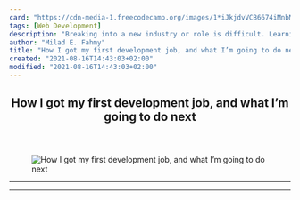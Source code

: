```yaml
---
card: "https://cdn-media-1.freecodecamp.org/images/1*iJkjdvVCB6674iMnbMul7g.jpeg"
tags: [Web Development]
description: "Breaking into a new industry or role is difficult. Learning a"
author: "Milad E. Fahmy"
title: "How I got my first development job, and what I’m going to do next"
created: "2021-08-16T14:43:03+02:00"
modified: "2021-08-16T14:43:03+02:00"
---
```

<div class="site-wrapper">
<main id="site-main" class="site-main outer">
<div class="inner">
<article class="post-full post tag-web-development tag-careers tag-self-improvement tag-life-lessons tag-tech ">
<header class="post-full-header">
<h1 class="post-full-title">How I got my first development job, and what I’m going to do next</h1>
</header>
<figure class="post-full-image">
<picture>
<source media="(max-width: 700px)" sizes="1px" srcset="data:image/gif;base64,R0lGODlhAQABAIAAAAAAAP///yH5BAEAAAAALAAAAAABAAEAAAIBRAA7 1w">
<source media="(min-width: 701px)" sizes="(max-width: 800px) 400px,
(max-width: 1170px) 700px,
1400px" srcset="https://cdn-media-1.freecodecamp.org/images/1*iJkjdvVCB6674iMnbMul7g.jpeg 300w,
https://cdn-media-1.freecodecamp.org/images/1*iJkjdvVCB6674iMnbMul7g.jpeg 600w,
https://cdn-media-1.freecodecamp.org/images/1*iJkjdvVCB6674iMnbMul7g.jpeg 1000w,
https://cdn-media-1.freecodecamp.org/images/1*iJkjdvVCB6674iMnbMul7g.jpeg 2000w">
<img onerror="this.style.display='none'" src="https://cdn-media-1.freecodecamp.org/images/1*iJkjdvVCB6674iMnbMul7g.jpeg" alt="How I got my first development job, and what I’m going to do next">
</picture>
</figure>
<section class="post-full-content">
<div class="post-content">
</div>
<hr>
<hr>
</section>
</article>
</div>
</main>
</div>
<!-- Google Tag Manager (noscript) -->
<!-- End Google Tag Manager (noscript) -->
